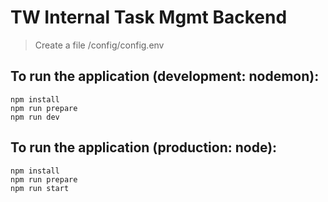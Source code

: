 # TW Internal Task Mgmt Backend

> Create a file /config/config.env

## To run the application (development: nodemon):

```
npm install
npm run prepare
npm run dev
```

## To run the application (production: node):

```
npm install
npm run prepare
npm run start
```
